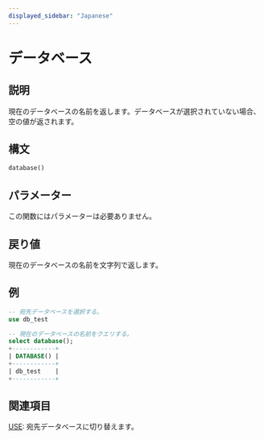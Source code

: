 ```yaml
---
displayed_sidebar: "Japanese"
---
```


# データベース

## 説明

現在のデータベースの名前を返します。データベースが選択されていない場合、空の値が返されます。

## 構文

```Haskell
database()
```

## パラメーター

この関数にはパラメーターは必要ありません。

## 戻り値

現在のデータベースの名前を文字列で返します。

## 例

```sql
-- 宛先データベースを選択する。
use db_test

-- 現在のデータベースの名前をクエリする。
select database();
+------------+
| DATABASE() |
+------------+
| db_test    |
+------------+
```

## 関連項目

[USE](../../sql-statements/data-definition/USE.md): 宛先データベースに切り替えます。